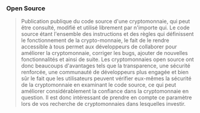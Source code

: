 ### Open Source

> Publication publique du code source d'une cryptomonnaie, qui peut être consulté, modifié et utilisé librement par n'importe qui. Le code source étant l'ensemble des instructions et des règles qui définissent le fonctionnement de la crypto-monnaie, le fait de le rendre accessible à tous permet aux développeurs de collaborer pour améliorer la cryptomonnaie, corriger les bugs, ajouter de nouvelles fonctionnalités et ainsi de suite. Les cryptomonnaies open source ont donc beaucoups d'avantages tels que la transparence, une sécurité renforcée, une communauté de développeurs plus engagée et bien sûr le fait que les utilisateurs peuvent vérifier eux-mêmes la sécurité de la cryptomonnaie en examinant le code source, ce qui peut améliorer considérablement la confiance dans la cryptomonnaie en question. Il est donc intéressant de prendre en compte ce paramètre lors de vos recherche de cryptomonnaies dans lesquelles investir. 
